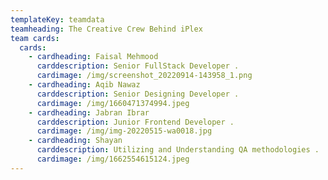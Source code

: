 ```yaml
---
templateKey: teamdata
teamheading: The Creative Crew Behind iPlex
team cards:
  cards:
    - cardheading: Faisal Mehmood
      carddescription: Senior FullStack Developer .
      cardimage: /img/screenshot_20220914-143958_1.png
    - cardheading: Aqib Nawaz
      carddescription: Senior Designing Developer .
      cardimage: /img/1660471374994.jpeg
    - cardheading: Jabran Ibrar
      carddescription: Junior Frontend Developer .
      cardimage: /img/img-20220515-wa0018.jpg
    - cardheading: Shayan
      carddescription: Utilizing and Understanding QA methodologies .
      cardimage: /img/1662554615124.jpeg
---
```

